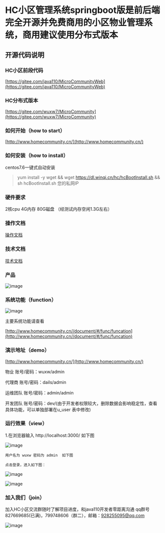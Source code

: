 # HC小区管理系统springboot版是前后端完全开源并免费商用的小区物业管理系统，商用建议使用分布式版本

## 开源代码说明

### HC小区前段代码
[https://gitee.com/java110/MicroCommunityWeb](https://gitee.com/java110/MicroCommunityWeb)

### HC分布式版本
[https://gitee.com/wuxw7/MicroCommunity](https://gitee.com/wuxw7/MicroCommunity)


### 如何开始（how to start）

[http://www.homecommunity.cn/](http://www.homecommunity.cn/)

### 如何安装（how to install）

centos7.6一键式自动安装

> yum install -y wget && wget https://dl.winqi.cn/hc/hcBootInstall.sh && sh hcBootInstall.sh 您的私网IP


### 硬件要求

2核cpu 4G内存 80G磁盘 （经测试内存空闲1.3G左右）

### 操作文档

[操作文档](http://www.homecommunity.cn/operateDoc)

### 技术文档

[技术文档](http://www.homecommunity.cn/document)

    
### 产品

   ![image](https://gitee.com/wuxw7/MicroCommunity/raw/master/docs/img/hc.png)

    
### 系统功能（function） 

   ![image](https://gitee.com/wuxw7/MicroCommunity/raw/master/docs/img/func.png)
   
   主要系统功能请查看
     
   [http://www.homecommunity.cn//document/#/func/funcation](http://www.homecommunity.cn//document/#/func/funcation)
  

### 演示地址（demo）

[http://www.homecommunity.cn/](http://www.homecommunity.cn/)

物业 账号/密码：wuxw/admin

代理商 账号/密码：dails/admin

运维团队 账号/密码：admin/admin

开发团队 账号/密码：dev/(由于开发者权限较大，删除数据会影响稳定性，查看具体功能，可以单独部署在u_user 表中修改)

### 运行效果（view）
1.在浏览器输入 http://localhost:3000/ 如下图

![image](https://gitee.com/wuxw7/MicroCommunity/raw/master/docs/img/login.png)

    用户名为 wuxw 密码为 admin  如下图

    点击登录，进入如下图：
    
![image](https://gitee.com/wuxw7/MicroCommunity/raw/master/docs/img/index.png)

![image](https://gitee.com/wuxw7/MicroCommunity/raw/master/docs/img/owner.png)


### 加入我们（join）

加入HC小区交流群随时了解项目进度，和java110开发者零距离沟通 qq群号 827669685(已满)，799748606（群二），邮箱：928255095@qq.com

![image](https://gitee.com/wuxw7/MicroCommunity/raw/master/docs/img/qq.png)



